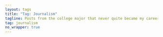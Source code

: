 ```yaml
---
layout: tags
title: "Tag: Journalism"
tagline: Posts from the college major that never quite became my career
tag: journalism
no_wrapper: true
---
```

